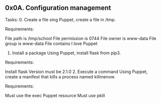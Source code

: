 ## 0x0A. Configuration management
Tasks: 
0. Create a file
sing Puppet, create a file in /tmp.

Requirements:

File path is /tmp/school
File permission is 0744
File owner is www-data
File group is www-data
File contains I love Puppet
1. Install a package
Using Puppet, install flask from pip3.

Requirements:

Install flask
Version must be 2.1.0
2. Execute a command
Using Puppet, create a manifest that kills a process named killmenow.

Requirements:

Must use the exec Puppet resource
Must use pkill
